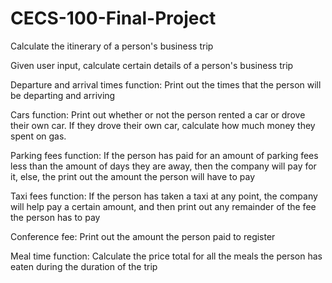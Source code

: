# CECS-100-Final-Project
Calculate the itinerary of a person's business trip

Given user input, calculate certain details of a person's business trip

Departure and arrival times function: Print out the times that the person will be departing and arriving

Cars function: Print out whether or not the person rented a car or drove their own car. If they drove their own car, calculate
how much money they spent on gas.

Parking fees function: If the person has paid for an amount of parking fees less than the amount of days they are away, then 
the company will pay for it, else, the print out the amount the person will have to pay

Taxi fees function: If the person has taken a taxi at any point, the company will help pay a certain amount, and then print out
any remainder of the fee the person has to pay

Conference fee: Print out the amount the person paid to register

Meal time function: Calculate the price total for all the meals the person has eaten during the duration of the trip
